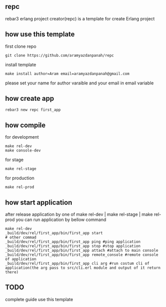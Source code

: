 repc
----
rebar3 erlang project creator(repc) is a template for create Erlang project

how use this template
----
first clone repo
```
git clone https://github.com/aramyazdanpanah/repc
```
install template
```
make install author=Aram email=aramyazdanpanah@gmail.com
```
please set your name for author varaible and your email in email variable

how create app
----
```
rebar3 new repc first_app
```

how compile 
----
for development 
```
make rel-dev
make console-dev
```

for stage 
```
make rel-stage
```
for production
```
make rel-prod
```

how start application
----
after release application by one of make rel-dev | make rel-stage | make rel-prod you can run application by bellow command
```
make rel-dev
_build/dev/rel/first_app/bin/first_app start
# other commad
_build/dev/rel/first_app/bin/first_app ping #ping application
_build/dev/rel/first_app/bin/first_app stop #stop application
_build/dev/rel/first_app/bin/first_app attach #attach to main console
_build/dev/rel/first_app/bin/first_app remote_console #remote console of application
_build/dev/rel/first_app/bin/first_app cli arg #run costum cli of application(the arg pass to src/cli.erl module and output of it return there)

```


TODO
----
complete guide use this template
